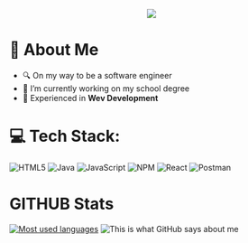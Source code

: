 <p align="center">
  <img src="https://capsule-render.vercel.app/api?text=Hey%20There!🕹️This%20is%20Brian&animation=fadeIn&type=waving&color=gradient&height=100&theme=tokyonight"/>
</p>

# 🚀 About Me  
- 🔍 On my way to be a software engineer  
- 🔭 I’m currently working on my school degree
- 🐍 Experienced in **Wev Development**

# 💻 Tech Stack:
![HTML5](https://img.shields.io/badge/html5-%23E34F26.svg?style=for-the-badge&logo=html5&logoColor=white) ![Java](https://img.shields.io/badge/java-%23ED8B00.svg?style=for-the-badge&logo=openjdk&logoColor=white) ![JavaScript](https://img.shields.io/badge/javascript-%23323330.svg?style=for-the-badge&logo=javascript&logoColor=%23F7DF1E) ![NPM](https://img.shields.io/badge/NPM-%23CB3837.svg?style=for-the-badge&logo=npm&logoColor=white) ![React](https://img.shields.io/badge/react-%2320232a.svg?style=for-the-badge&logo=react&logoColor=%2361DAFB) ![Postman](https://img.shields.io/badge/Postman-FF6C37?style=for-the-badge&logo=postman&logoColor=white)

# GITHUB Stats
[![Most used languages](https://github-readme-stats.vercel.app/api/top-langs/?username=mbrianp05&layout=pie&theme=tokyonight&hide_border=true&bg_color=#00000)](https://github.com/anuraghazra/github-readme-stats)
![This is what GitHub says about me](https://github-readme-stats.vercel.app/api?username=mbrianp05&theme=tokyonight&hide_border=true&bg_color=#00000)
